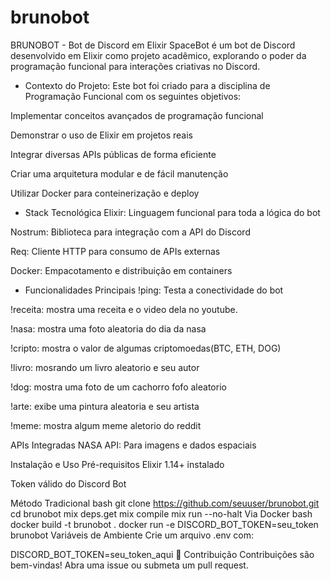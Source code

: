 # brunobot
BRUNOBOT - Bot de Discord em Elixir
SpaceBot é um bot de Discord desenvolvido em Elixir como projeto acadêmico, explorando o poder da programação funcional para interações criativas no Discord.

- Contexto do Projeto:
Este bot foi criado para a disciplina de Programação Funcional com os seguintes objetivos:

Implementar conceitos avançados de programação funcional

Demonstrar o uso de Elixir em projetos reais

Integrar diversas APIs públicas de forma eficiente

Criar uma arquitetura modular e de fácil manutenção

Utilizar Docker para conteinerização e deploy

- Stack Tecnológica
Elixir: Linguagem funcional para toda a lógica do bot

Nostrum: Biblioteca para integração com a API do Discord

Req: Cliente HTTP para consumo de APIs externas

Docker: Empacotamento e distribuição em containers

- Funcionalidades Principais
!ping: Testa a conectividade do bot

!receita: mostra uma receita e o video dela no youtube.

!nasa: mostra uma foto aleatoria do dia da nasa

!cripto: mostra o valor de algumas criptomoedas(BTC, ETH, DOG)

!livro: mosrando um livro aleatorio e seu autor

!dog: mostra uma foto de um cachorro fofo aleatorio

!arte: exibe uma pintura aleatoria e seu artista

!meme: mostra algum meme aletorio do reddit

 APIs Integradas
NASA API: Para imagens e dados espaciais

 Instalação e Uso
Pré-requisitos
Elixir 1.14+ instalado

Token válido do Discord Bot

Método Tradicional
bash
git clone https://github.com/seuuser/brunobot.git
cd brunobot
mix deps.get
mix compile
mix run --no-halt
Via Docker
bash
docker build -t brunobot .
docker run -e DISCORD_BOT_TOKEN=seu_token brunobot
Variáveis de Ambiente
Crie um arquivo .env com:

DISCORD_BOT_TOKEN=seu_token_aqui
🤝 Contribuição
Contribuições são bem-vindas! Abra uma issue ou submeta um pull request.
